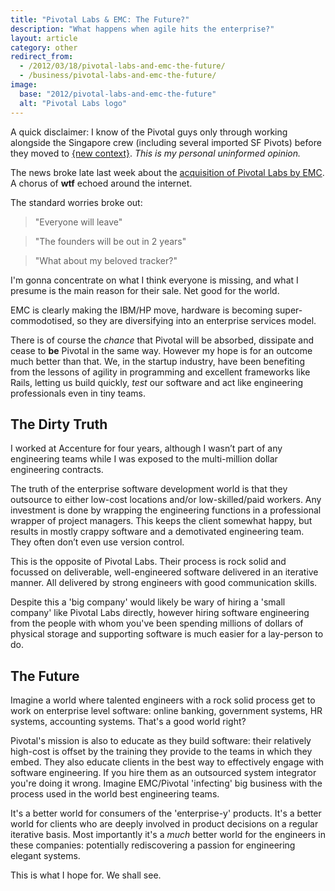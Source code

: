```yaml
---
title: "Pivotal Labs & EMC: The Future?"
description: "What happens when agile hits the enterprise?"
layout: article
category: other
redirect_from:
  - /2012/03/18/pivotal-labs-and-emc-the-future/
  - /business/pivotal-labs-and-emc-the-future/
image:
  base: "2012/pivotal-labs-and-emc-the-future"
  alt: "Pivotal Labs logo"
---
```


A quick disclaimer: I know of the Pivotal guys only through working alongside the Singapore crew (including several imported SF Pivots) before they moved to [{new context}](https://newcontext.com). _This is my personal uninformed opinion._

The news broke late last week about the [acquisition of Pivotal Labs by EMC](https://om.co/gigaom/exclusive-emc-buys-pivotal-labs/). A chorus of **wtf** echoed around the internet.

The standard worries broke out:

> "Everyone will leave"

> "The founders will be out in 2 years"

> "What about my beloved tracker?"

I'm gonna concentrate on what I think everyone is missing, and what I presume is the main reason for their sale. Net good for the world.

EMC is clearly making the IBM/HP move, hardware is becoming super-commodotised, so they are diversifying into an enterprise services model.

There is of course the _chance_ that Pivotal will be absorbed, dissipate and cease to **be** Pivotal in the same way. However my hope is for an outcome much better than that. We, in the startup industry, have been benefiting from the lessons of agility in programming and excellent frameworks like Rails, letting us build quickly, _test_ our software and act like engineering professionals even in tiny teams.

## The Dirty Truth

I worked at Accenture for four years, although I wasn’t part of any engineering teams while I was exposed to the multi-million dollar engineering contracts.

The truth of the enterprise software development world is that they outsource to either low-cost locations and/or low-skilled/paid workers. Any investment is done by wrapping the engineering functions in a professional wrapper of project managers. This keeps the client somewhat happy, but results in mostly crappy software and a demotivated engineering team. They often don’t even use version control.

This is the opposite of Pivotal Labs. Their process is rock solid and focussed on deliverable, well-engineered software delivered in an iterative manner. All delivered by strong engineers with good communication skills.

Despite this a 'big company' would likely be wary of hiring a 'small company' like Pivotal Labs directly, however hiring software engineering from the people with whom you've been spending millions of dollars of physical storage and supporting software is much easier for a lay-person to do.

## The Future

Imagine a world where talented engineers with a rock solid process get to work on enterprise level software: online banking, government systems, HR systems, accounting systems. That's a good world right?

Pivotal's mission is also to educate as they build software: their relatively high-cost is offset by the training they provide to the teams in which they embed. They also educate clients in the best way to effectively engage with software engineering. If you hire them as an outsourced system integrator you're doing it wrong. Imagine EMC/Pivotal 'infecting' big business with the process used in the world best engineering teams.

It's a better world for consumers of the 'enterprise-y' products. It's a better world for clients who are deeply involved in product decisions on a regular iterative basis. Most importantly it's a _much_ better world for the engineers in these companies: potentially rediscovering a passion for engineering elegant systems.

This is what I hope for. We shall see.
